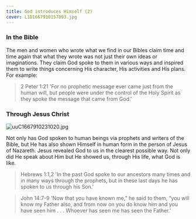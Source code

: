 ```yaml
---
title: God introduces Himself (2)
cover: L1D1667910157893.jpg
---
```


### In the Bible

The men and women who wrote what we find in our Bibles claim time and time again that what they wrote was not just their own ideas or imaginations. They claim God spoke to them in various ways and inspired them to write things concerning His character, His activities and His plans. For example:

> <callout>2 Peter 1:21</callout>
> 'For no prophetic message ever came just from the human will, but people were under the control of the Holy Spirit as they spoke the message that came from God.'

### Through Jesus Christ

![uuC1667910231020.jpg]()

Not only has God spoken to human beings via prophets and writers of the Bible, but He has also shown Himself in human form in the person of Jesus of Nazareth. Jesus revealed God to us in the clearest possible way. Not only did He speak about Him but He showed us, through His life, what God is like.

> <callout>Hebrews 1:1,2</callout>
> 'In the past God spoke to our ancestors many times and in many ways through the prophets, but in these last days he has spoken to us through his Son.'

> <callout>John 14:7-9</callout>
> 'Now that you have known me,” he said to them, “you will know my Father also, and from now on you do know him and you have seen him . . . Whoever has seen me has seen the Father.'